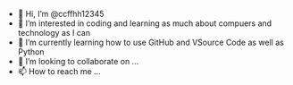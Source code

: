 - 👋 Hi, I’m @ccffhh12345
- 👀 I’m interested in coding and learning as much about compuers and technology as I can
- 🌱 I’m currently learning how to use GitHub and VSource Code as well as Python
- 💞️ I’m looking to collaborate on ...
- 📫 How to reach me ...

<!---
ccffhh12345/ccffhh12345 is a ✨ special ✨ repository because its `README.md` (this file) appears on your GitHub profile.
You can click the Preview link to take a look at your changes.
--->
